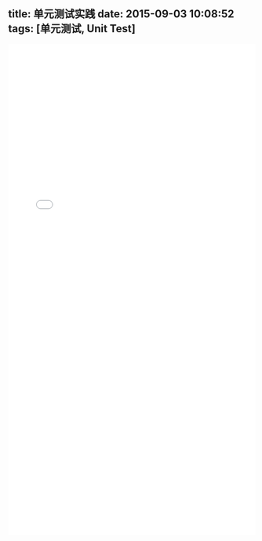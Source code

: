 title: 单元测试实践
date: 2015-09-03 10:08:52
tags: [单元测试, Unit Test]
---
<iframe src="/docs/unit_test/index.html" frameBorder="0" width="100%" scrolling="yes" height="1000px"></iframe>
